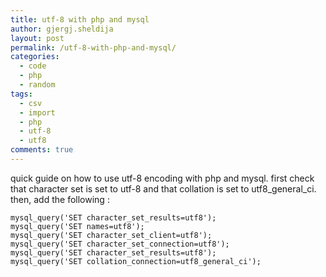 ```yaml
---
title: utf-8 with php and mysql
author: gjergj.sheldija
layout: post
permalink: /utf-8-with-php-and-mysql/
categories:
  - code
  - php
  - random
tags:
  - csv
  - import
  - php
  - utf-8
  - utf8
comments: true
---
```

quick guide on how to use utf-8 encoding with php and mysql.
first check that character set is set to utf-8 and that collation is set to utf8\_general\_ci.
then, add the following :

```mysql
mysql_query('SET character_set_results=utf8');
mysql_query('SET names=utf8');  
mysql_query('SET character_set_client=utf8');
mysql_query('SET character_set_connection=utf8');   
mysql_query('SET character_set_results=utf8');   
mysql_query('SET collation_connection=utf8_general_ci');
```
